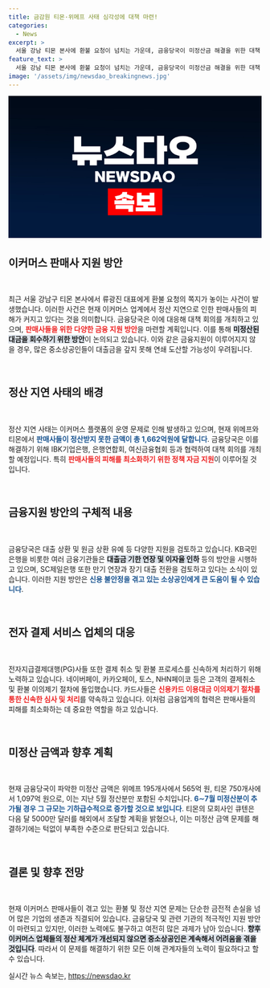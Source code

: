 ```yaml
---
title: 금감원 티몬·위메프 사태 심각성에 대책 마련!
categories:
  - News
excerpt: >
  서울 강남 티몬 본사에 환불 요청이 넘치는 가운데, 금융당국이 미정산금 해결을 위한 대책 회의를 열고 있다. 정산 지연으로 중소상공인은 연쇄 도산 우려에 휘말리며, 금융지원 방안 모색이 시급하다. 클릭해 더 알아보세요!
feature_text: >
  서울 강남 티몬 본사에 환불 요청이 넘치는 가운데, 금융당국이 미정산금 해결을 위한 대책 회의를 열고 있다. 정산 지연으로 중소상공인은 연쇄 도산 우려에 휘말리며, 금융지원 방안 모색이 시급하다. 클릭해 더 알아보세요!
image: '/assets/img/newsdao_breakingnews.jpg'
---
```


<p><img src="/assets/img/newsdao_breakingnews.jpg" alt="firstkoreanews 속보" /></p>

<h2 data-ke-size="size26">이커머스 판매사 지원 방안</h2>

<p data-ke-size="size16">&nbsp;</p>

<p>최근 서울 강남구 티몬 본사에서 류광진 대표에게 환불 요청의 쪽지가 놓이는 사건이 발생했습니다. 이러한 사건은 현재 이커머스 업계에서 정산 지연으로 인한 판매사들의 피해가 커지고 있다는 것을 의미합니다. 금융당국은 이에 대응해 대책 회의를 개최하고 있으며, <b><span style="color: #ee2323;">판매사들을 위한 다양한 금융 지원 방안</span></b>을 마련할 계획입니다. 이를 통해 <b><span style="background-color: #21538527;">미정산된 대금을 회수하기 위한 방안</span></b>이 논의되고 있습니다. 이와 같은 금융지원이 이루어지지 않을 경우, 많은 중소상공인들이 대출금을 갚지 못해 연쇄 도산할 가능성이 우려됩니다. </p>

<p data-ke-size="size16">&nbsp;</p>

<h2 data-ke-size="size26">정산 지연 사태의 배경</h2>

<p data-ke-size="size16">&nbsp;</p>

<p>정산 지연 사태는 이커머스 플랫폼의 운영 문제로 인해 발생하고 있으며, 현재 위메프와 티몬에서 <b><span style="color: #1a5490;">판매사들이 정산받지 못한 금액이 총 1,662억원에 달합니다</span></b>. 금융당국은 이를 해결하기 위해 IBK기업은행, 은행연합회, 여신금융협회 등과 협력하여 대책 회의를 개최할 예정입니다. 특히 <b><span style="color: #ee2323;">판매사들의 피해를 최소화하기 위한 정책 자금 지원</span></b>이 이루어질 것입니다. </p>

<p data-ke-size="size16">&nbsp;</p>

<h2 data-ke-size="size26">금융지원 방안의 구체적 내용</h2>

<p data-ke-size="size16">&nbsp;</p>

<p>금융당국은 대출 상환 및 원금 상환 유예 등 다양한 지원을 검토하고 있습니다. KB국민은행을 비롯한 여러 금융기관들은 <b><span style="background-color: #21538527;">대출금 기한 연장 및 이자율 인하</span></b> 등의 방안을 시행하고 있으며, SC제일은행 또한 만기 연장과 장기 대출 전환을 검토하고 있다는 소식이 있습니다. 이러한 지원 방안은 <b><span style="color: #1a5490;">신용 불안정을 겪고 있는 소상공인에게 큰 도움이 될 수 있습니다</span></b>. </p>

<p data-ke-size="size16">&nbsp;</p>

<h2 data-ke-size="size26">전자 결제 서비스 업체의 대응</h2>

<p data-ke-size="size16">&nbsp;</p>

<p>전자지급결제대행(PG)사들 또한 결제 취소 및 환불 프로세스를 신속하게 처리하기 위해 노력하고 있습니다. 네이버페이, 카카오페이, 토스, NHN페이코 등은 고객의 결제취소 및 환불 이의제기 절차에 돌입했습니다. 카드사들은 <b><span style="color: #ee2323;">신용카드 이용대금 이의제기 절차를 통한 신속한 심사 및 처리</span></b>를 약속하고 있습니다. 이처럼 금융업계의 협력은 판매사들의 피해를 최소화하는 데 중요한 역할을 하고 있습니다. </p>

<p data-ke-size="size16">&nbsp;</p>

<h2 data-ke-size="size26">미정산 금액과 향후 계획</h2>

<p data-ke-size="size16">&nbsp;</p>

<p>현재 금융당국이 파악한 미정산 금액은 위메프 195개사에서 565억 원, 티몬 750개사에서 1,097억 원으로, 이는 지난 5월 정산분만 포함된 수치입니다. <b><span style="color: #1a5490;">6∼7월 미정산분이 추가될 경우 그 규모는 기하급수적으로 증가할 것으로 보입니다</span></b>. 티몬의 모회사인 큐텐은 다음 달 5000만 달러를 해외에서 조달할 계획을 밝혔으나, 이는 미정산 금액 문제를 해결하기에는 턱없이 부족한 수준으로 판단되고 있습니다. </p>

<p data-ke-size="size16">&nbsp;</p>

<h2 data-ke-size="size26">결론 및 향후 전망</h2>

<p data-ke-size="size16">&nbsp;</p>

<p>현재 이커머스 판매사들이 겪고 있는 환불 및 정산 지연 문제는 단순한 금전적 손실을 넘어 많은 기업의 생존과 직결되어 있습니다. 금융당국 및 관련 기관의 적극적인 지원 방안이 마련되고 있지만, 이러한 노력에도 불구하고 여전히 많은 과제가 남아 있습니다. <b><span style="background-color: #21538527;">향후 이커머스 업체들의 정산 체계가 개선되지 않으면 중소상공인은 계속해서 어려움을 겪을 것입니다</span></b>. 따라서 이 문제를 해결하기 위한 모든 이해 관계자들의 노력이 필요하다고 할 수 있습니다.</p>
실시간 뉴스 속보는, <a href="https://newsdao.kr" rel="dofollow">https://newsdao.kr</a>


